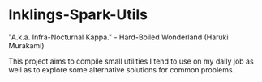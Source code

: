 # Inklings-Spark-Utils

"A.k.a. Infra-Nocturnal Kappa." - Hard-Boiled Wonderland (Haruki Murakami)

This project aims to compile small utilities I tend to use on my daily job as well as to explore some alternative solutions for common problems.

